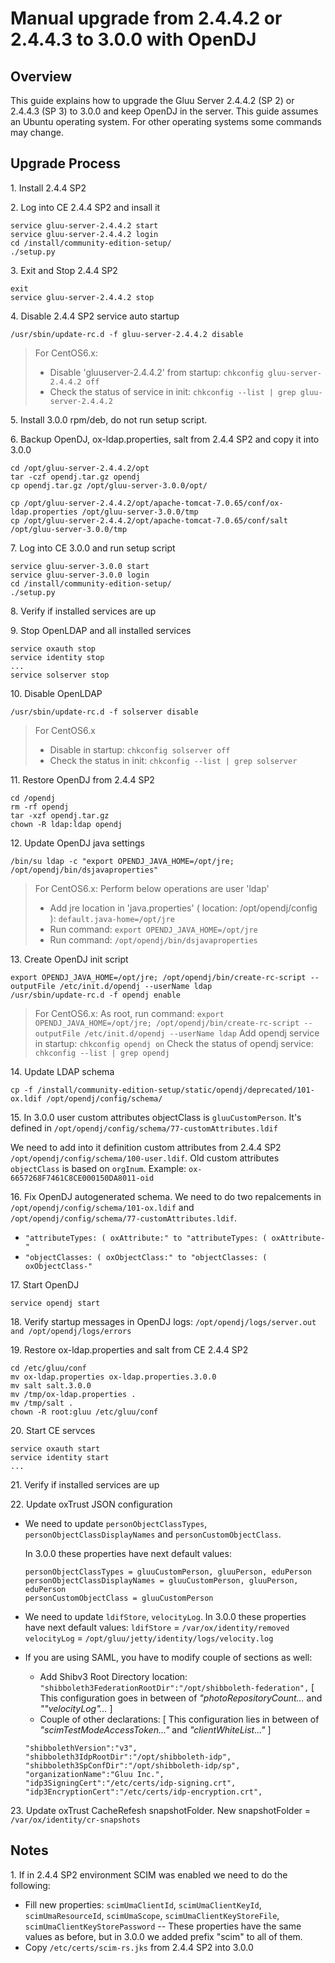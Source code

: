# Manual upgrade from 2.4.4.2 or 2.4.4.3 to 3.0.0 with OpenDJ

## Overview
This guide explains how to upgrade the Gluu Server 2.4.4.2 (SP 2) or 2.4.4.3 (SP 3) to 3.0.0 
and keep OpenDJ in the server. This guide assumes an Ubuntu operating system. 
For other operating systems some commands may change.

## Upgrade Process

1\. Install 2.4.4 SP2

2\. Log into CE 2.4.4 SP2 and insall it
```
service gluu-server-2.4.4.2 start
service gluu-server-2.4.4.2 login
cd /install/community-edition-setup/
./setup.py
```
3\. Exit and Stop 2.4.4 SP2
```
exit
service gluu-server-2.4.4.2 stop
```
4\. Disable 2.4.4 SP2 service auto startup
```
/usr/sbin/update-rc.d -f gluu-server-2.4.4.2 disable
```
> For CentOS6.x: 
> - Disable 'gluuserver-2.4.4.2' from startup: `chkconfig gluu-server-2.4.4.2 off`
> - Check the status of service in init: `chkconfig --list | grep gluu-server-2.4.4.2`

5\. Install 3.0.0 rpm/deb, do not run setup script. 

6\. Backup OpenDJ, ox-ldap.properties, salt from 2.4.4 SP2 and copy it into 3.0.0
```
cd /opt/gluu-server-2.4.4.2/opt
tar -czf opendj.tar.gz opendj
cp opendj.tar.gz /opt/gluu-server-3.0.0/opt/

cp /opt/gluu-server-2.4.4.2/opt/apache-tomcat-7.0.65/conf/ox-ldap.properties /opt/gluu-server-3.0.0/tmp
cp /opt/gluu-server-2.4.4.2/opt/apache-tomcat-7.0.65/conf/salt /opt/gluu-server-3.0.0/tmp
```
7\. Log into CE 3.0.0 and run setup script
```
service gluu-server-3.0.0 start
service gluu-server-3.0.0 login
cd /install/community-edition-setup/
./setup.py
```
8\. Verify if installed services are up

9\. Stop OpenLDAP and all installed services
```
service oxauth stop
service identity stop
...
service solserver stop
```
10\. Disable OpenLDAP
```
/usr/sbin/update-rc.d -f solserver disable
```

> For CentOS6.x
> - Disable in startup: `chkconfig solserver off`
> - Check the status in init: `chkconfig --list | grep solserver`

11\. Restore OpenDJ from 2.4.4 SP2
```
cd /opendj
rm -rf opendj
tar -xzf opendj.tar.gz
chown -R ldap:ldap opendj
```
12\. Update OpenDJ java settings
```
/bin/su ldap -c "export OPENDJ_JAVA_HOME=/opt/jre; /opt/opendj/bin/dsjavaproperties"
```

> For CentOS6.x: 
> Perform below operations are user 'ldap'
> - Add jre location in 'java.properties' ( location: /opt/opendj/config ): `default.java-home=/opt/jre`
> - Run command: `export OPENDJ_JAVA_HOME=/opt/jre`
> - Run command: `/opt/opendj/bin/dsjavaproperties`

13\. Create OpenDJ init script
```
export OPENDJ_JAVA_HOME=/opt/jre; /opt/opendj/bin/create-rc-script --outputFile /etc/init.d/opendj --userName ldap
/usr/sbin/update-rc.d -f opendj enable
```

> For CentOS6.x: 
> As root, run command: `export OPENDJ_JAVA_HOME=/opt/jre; /opt/opendj/bin/create-rc-script --outputFile /etc/init.d/opendj --userName ldap` 
> Add opendj service in startup: `chkconfig opendj on`
> Check the status of opendj service: `chkconfig --list | grep opendj`

14\. Update LDAP schema
```
cp -f /install/community-edition-setup/static/opendj/deprecated/101-ox.ldif /opt/opendj/config/schema/
```
15\. In 3.0.0 user custom attributes objectClass is `gluuCustomPerson`. It's defined in `/opt/opendj/config/schema/77-customAttributes.ldif` 

We need to add into it definition custom attributes from 2.4.4 SP2 `/opt/opendj/config/schema/100-user.ldif`. Old custom attributes `objectClass` is based on `orgInum`. Example: `ox-6657268F7461C8CE000150DA8011-oid`

16\. Fix OpenDJ autogenerated schema. We need to do two repalcements in `/opt/opendj/config/schema/101-ox.ldif` and `/opt/opendj/config/schema/77-customAttributes.ldif`.
 - `"attributeTypes: ( oxAttribute:" to "attributeTypes: ( oxAttribute-"`
 - `"objectClasses: ( oxObjectClass:" to "objectClasses: ( oxObjectClass-"`

17\. Start OpenDJ
```
service opendj start
```

18\. Verify startup messages in OpenDJ logs: `/opt/opendj/logs/server.out and /opt/opendj/logs/errors`

19\. Restore ox-ldap.properties and salt from CE 2.4.4 SP2
```
cd /etc/gluu/conf
mv ox-ldap.properties ox-ldap.properties.3.0.0
mv salt salt.3.0.0
mv /tmp/ox-ldap.properties .
mv /tmp/salt .
chown -R root:gluu /etc/gluu/conf
```
20\. Start CE servces
```
service oxauth start
service identity start
...
```

21\. Verify if installed services are up

22\. Update oxTrust JSON configuration
 - We need to update `personObjectClassTypes`, `personObjectClassDisplayNames` and  `personCustomObjectClass`.
 
   In  3.0.0 these properties have next default values:
   ```
   personObjectClassTypes = gluuCustomPerson, gluuPerson, eduPerson
   personObjectClassDisplayNames = gluuCustomPerson, gluuPerson, eduPerson
   personCustomObjectClass = gluuCustomPerson
   ```
 - We need to update `ldifStore`, `velocityLog`.
   In  3.0.0 these properties have next default values:
   `ldifStore` = `/var/ox/identity/removed`
   `velocityLog` = `/opt/gluu/jetty/identity/logs/velocity.log`
   
  - If you are using SAML, you have to modify couple of sections as well: 
    - Add Shibv3 Root Directory location: `"shibboleth3FederationRootDir":"/opt/shibboleth-federation",` [ This configuration goes in between of _"photoRepositoryCount..._ and _""velocityLog"..._ ]
    - Couple of other declarations: [ This configuration lies in between of _"scimTestModeAccessToken..."_ and _"clientWhiteList..."_ ] 
     ```
    "shibbolethVersion":"v3",
    "shibboleth3IdpRootDir":"/opt/shibboleth-idp",
    "shibboleth3SpConfDir":"/opt/shibboleth-idp/sp",
    "organizationName":"Gluu Inc.",
    "idp3SigningCert":"/etc/certs/idp-signing.crt",
    "idp3EncryptionCert":"/etc/certs/idp-encryption.crt",
      ```

23\. Update oxTrust CacheRefesh snapshotFolder.
   New snapshotFolder = `/var/ox/identity/cr-snapshots`

## Notes

1\. If in 2.4.4 SP2 environment SCIM was enabled we need to do the following:
 - Fill new properties: `scimUmaClientId`, `scimUmaClientKeyId`, `scimUmaResourceId`, `scimUmaScope`, `scimUmaClientKeyStoreFile`, `scimUmaClientKeyStorePassword` -- These properties have the same values as before, but in 3.0.0 we added prefix "scim" to all of them.
 - Copy `/etc/certs/scim-rs.jks` from 2.4.4 SP2 into 3.0.0
